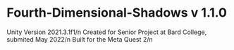 # Fourth-Dimensional-Shadows v 1.1.0
 Unity Version 2021.3.1f1/n
 Created for Senior Project at Bard College, submited May 2022/n
 Built for the Meta Quest 2/n
